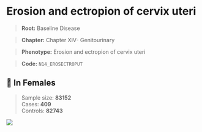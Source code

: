 # Erosion and ectropion of cervix uteri

> **Root:** Baseline Disease  

> **Chapter:** Chapter XIV- Genitourinary  

> **Phenotype:** Erosion and ectropion of cervix uteri  

> **Code:** `N14_EROSECTROPUT`

## 👩 In Females  
> Sample size: **83152**  
> Cases: **409**  
> Controls: **82743**
<img src="/Disease/Figures/ALL/Baseline/N14_EROSECTROPUT.png"/>
<CsvTable src="/Disease_Data/ALL/Baseline/LG_N14_EROSECTROPUT.csv" label="🔍 View full results" />
